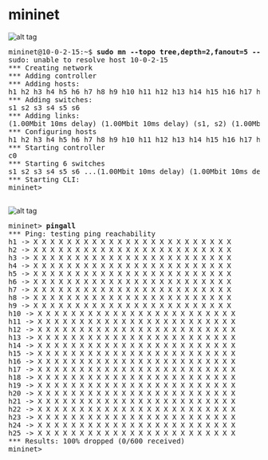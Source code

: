 # mininet

![alt tag](https://github.com/syaifulahdan/mininet/blob/master/_20160326_015804.png)

<pre>
mininet@10-0-2-15:~$ <b>sudo mn --topo tree,depth=2,fanout=5 --controller=remote,ip=10.0.2.15,port=6633 --switch ovsk,protocols=openflow13, --link tc,bw=1,delay=10ms</b>
sudo: unable to resolve host 10-0-2-15
*** Creating network
*** Adding controller
*** Adding hosts:
h1 h2 h3 h4 h5 h6 h7 h8 h9 h10 h11 h12 h13 h14 h15 h16 h17 h18 h19 h20 h21 h22 h23 h24 h25 
*** Adding switches:
s1 s2 s3 s4 s5 s6 
*** Adding links:
(1.00Mbit 10ms delay) (1.00Mbit 10ms delay) (s1, s2) (1.00Mbit 10ms delay) (1.00Mbit 10ms delay) (s1, s3) (1.00Mbit 10ms delay) (1.00Mbit 10ms delay) (s1, s4) (1.00Mbit 10ms delay) (1.00Mbit 10ms delay) (s1, s5) (1.00Mbit 10ms delay) (1.00Mbit 10ms delay) (s1, s6) (1.00Mbit 10ms delay) (1.00Mbit 10ms delay) (s2, h1) (1.00Mbit 10ms delay) (1.00Mbit 10ms delay) (s2, h2) (1.00Mbit 10ms delay) (1.00Mbit 10ms delay) (s2, h3) (1.00Mbit 10ms delay) (1.00Mbit 10ms delay) (s2, h4) (1.00Mbit 10ms delay) (1.00Mbit 10ms delay) (s2, h5) (1.00Mbit 10ms delay) (1.00Mbit 10ms delay) (s3, h6) (1.00Mbit 10ms delay) (1.00Mbit 10ms delay) (s3, h7) (1.00Mbit 10ms delay) (1.00Mbit 10ms delay) (s3, h8) (1.00Mbit 10ms delay) (1.00Mbit 10ms delay) (s3, h9) (1.00Mbit 10ms delay) (1.00Mbit 10ms delay) (s3, h10) (1.00Mbit 10ms delay) (1.00Mbit 10ms delay) (s4, h11) (1.00Mbit 10ms delay) (1.00Mbit 10ms delay) (s4, h12) (1.00Mbit 10ms delay) (1.00Mbit 10ms delay) (s4, h13) (1.00Mbit 10ms delay) (1.00Mbit 10ms delay) (s4, h14) (1.00Mbit 10ms delay) (1.00Mbit 10ms delay) (s4, h15) (1.00Mbit 10ms delay) (1.00Mbit 10ms delay) (s5, h16) (1.00Mbit 10ms delay) (1.00Mbit 10ms delay) (s5, h17) (1.00Mbit 10ms delay) (1.00Mbit 10ms delay) (s5, h18) (1.00Mbit 10ms delay) (1.00Mbit 10ms delay) (s5, h19) (1.00Mbit 10ms delay) (1.00Mbit 10ms delay) (s5, h20) (1.00Mbit 10ms delay) (1.00Mbit 10ms delay) (s6, h21) (1.00Mbit 10ms delay) (1.00Mbit 10ms delay) (s6, h22) (1.00Mbit 10ms delay) (1.00Mbit 10ms delay) (s6, h23) (1.00Mbit 10ms delay) (1.00Mbit 10ms delay) (s6, h24) (1.00Mbit 10ms delay) (1.00Mbit 10ms delay) (s6, h25) 
*** Configuring hosts
h1 h2 h3 h4 h5 h6 h7 h8 h9 h10 h11 h12 h13 h14 h15 h16 h17 h18 h19 h20 h21 h22 h23 h24 h25 
*** Starting controller
c0 
*** Starting 6 switches
s1 s2 s3 s4 s5 s6 ...(1.00Mbit 10ms delay) (1.00Mbit 10ms delay) (1.00Mbit 10ms delay) (1.00Mbit 10ms delay) (1.00Mbit 10ms delay) (1.00Mbit 10ms delay) (1.00Mbit 10ms delay) (1.00Mbit 10ms delay) (1.00Mbit 10ms delay) (1.00Mbit 10ms delay) (1.00Mbit 10ms delay) (1.00Mbit 10ms delay) (1.00Mbit 10ms delay) (1.00Mbit 10ms delay) (1.00Mbit 10ms delay) (1.00Mbit 10ms delay) (1.00Mbit 10ms delay) (1.00Mbit 10ms delay) (1.00Mbit 10ms delay) (1.00Mbit 10ms delay) (1.00Mbit 10ms delay) (1.00Mbit 10ms delay) (1.00Mbit 10ms delay) (1.00Mbit 10ms delay) (1.00Mbit 10ms delay) (1.00Mbit 10ms delay) (1.00Mbit 10ms delay) (1.00Mbit 10ms delay) (1.00Mbit 10ms delay) (1.00Mbit 10ms delay) (1.00Mbit 10ms delay) (1.00Mbit 10ms delay) (1.00Mbit 10ms delay) (1.00Mbit 10ms delay) (1.00Mbit 10ms delay) 
*** Starting CLI:
mininet> 

</pre>
![alt tag](https://github.com/syaifulahdan/mininet/blob/master/Screenshot%20from%202016-03-26%2000:12:05.png)

<pre>
mininet> <b>pingall</b>
*** Ping: testing ping reachability
h1 -> X X X X X X X X X X X X X X X X X X X X X X X X 
h2 -> X X X X X X X X X X X X X X X X X X X X X X X X 
h3 -> X X X X X X X X X X X X X X X X X X X X X X X X 
h4 -> X X X X X X X X X X X X X X X X X X X X X X X X 
h5 -> X X X X X X X X X X X X X X X X X X X X X X X X 
h6 -> X X X X X X X X X X X X X X X X X X X X X X X X 
h7 -> X X X X X X X X X X X X X X X X X X X X X X X X 
h8 -> X X X X X X X X X X X X X X X X X X X X X X X X 
h9 -> X X X X X X X X X X X X X X X X X X X X X X X X 
h10 -> X X X X X X X X X X X X X X X X X X X X X X X X 
h11 -> X X X X X X X X X X X X X X X X X X X X X X X X 
h12 -> X X X X X X X X X X X X X X X X X X X X X X X X 
h13 -> X X X X X X X X X X X X X X X X X X X X X X X X 
h14 -> X X X X X X X X X X X X X X X X X X X X X X X X 
h15 -> X X X X X X X X X X X X X X X X X X X X X X X X 
h16 -> X X X X X X X X X X X X X X X X X X X X X X X X 
h17 -> X X X X X X X X X X X X X X X X X X X X X X X X 
h18 -> X X X X X X X X X X X X X X X X X X X X X X X X 
h19 -> X X X X X X X X X X X X X X X X X X X X X X X X 
h20 -> X X X X X X X X X X X X X X X X X X X X X X X X 
h21 -> X X X X X X X X X X X X X X X X X X X X X X X X 
h22 -> X X X X X X X X X X X X X X X X X X X X X X X X 
h23 -> X X X X X X X X X X X X X X X X X X X X X X X X 
h24 -> X X X X X X X X X X X X X X X X X X X X X X X X 
h25 -> X X X X X X X X X X X X X X X X X X X X X X X X 
*** Results: 100% dropped (0/600 received)
mininet> 

</pre>

